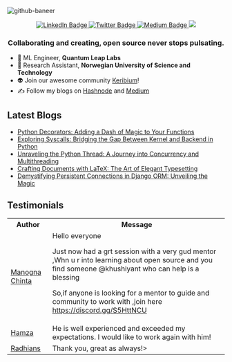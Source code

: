 ![github-baneer](https://user-images.githubusercontent.com/69671407/224075327-768d04b2-23c7-46dd-b9d3-090308abb186.png)


<div id="header" align="center">
  
  <div id="badges">
    <a href="https://www.linkedin.com/in/khushiyant/">
      <img src="https://img.shields.io/badge/LinkedIn-blue?style=for-the-badge&logo=linkedin&logoColor=white" alt="LinkedIn Badge"/>
    </a>
    <a href="https://twitter.com/khushiyant">
      <img src="https://img.shields.io/badge/Twitter-grey?style=for-the-badge&logo=twitter&logoColor=white" alt="Twitter Badge"/>
    </a>
    <a href="https://khushiyant.medium.com">
      <img src="https://img.shields.io/badge/Medium-black?style=for-the-badge&logo=Medium&logoColor=white" alt="Medium Badge"/>
    </a>
      <img src="https://dcbadge.vercel.app/api/server/85Mch6B9Gw" />
  </div>
</div>

### <p align="center"> Collaborating and creating, open source never stops pulsating. </p>

- 🔬 ML Engineer, <b> Quantum Leap Labs </b>
- 🔬 Research Assistant, <b> Norwegian University of Science and Technology </b>
- 👽 Join our awesome community [Keribium](https://discord.gg/)! 
- ✍️ Follow my blogs on [Hashnode](https://kodein.hashnode.dev) and [Medium](https://khushiyant.medium.com)

## Latest Blogs
<!-- BLOG-POST-LIST:START -->
- [Python Decorators: Adding a Dash of Magic to Your Functions](https://python.plainenglish.io/python-decorators-adding-a-dash-of-magic-to-your-functions-746b9d928b57?source=rss-8888a6a5b392------2)
- [Exploring Syscalls: Bridging the Gap Between Kernel and Backend in Python](https://python.plainenglish.io/exploring-syscalls-bridging-the-gap-between-kernel-and-backend-in-python-db7108d4f70a?source=rss-8888a6a5b392------2)
- [Unraveling the Python Thread: A Journey into Concurrency and Multithreading](https://python.plainenglish.io/unraveling-the-python-thread-a-journey-into-concurrency-and-multithreading-9e78caef6491?source=rss-8888a6a5b392------2)
- [Crafting Documents with LaTeX: The Art of Elegant Typesetting](https://khushiyant.medium.com/crafting-documents-with-latex-the-art-of-elegant-typesetting-5ab9158fa5c3?source=rss-8888a6a5b392------2)
- [Demystifying Persistent Connections in Django ORM: Unveiling the Magic](https://khushiyant.medium.com/demystifying-persistent-connections-in-django-orm-unveiling-the-magic-397cafe9032b?source=rss-8888a6a5b392------2)
<!-- BLOG-POST-LIST:END -->

## Testimonials
<table>
<tbody><tr>
    <th>Author</th>
    <th>Message</th>
  </tr>
  <tr>
    <td><a href="https://twitter.com/chinta_manogna/status/1625514691098460160?s=20" rel="nofollow">Manogna Chinta</a></td>
    <td>Hello everyone

Just now had a grt session with a very gud mentor ,Whn u r into learning about open source and you find someone 
@khushiyant
  who can help is a blessing

So,if anyone is looking for a mentor to guide and community to work with ,join here
https://discord.gg/S5HttNCU </td>
  </tr>
  <tr>
    <td><a href="https://www.fiverr.com/khushiyant" rel="nofollow">Hamza</a></td>
    <td>He is well experienced and exceeded my expectations. I would like to work again with him!</td>
  </tr>
  <tr>
    <td><a href="https://www.fiverr.com/khushiyant" rel="nofollow">Radhians</a></td>
    <td>Thank you, great as always!></td>
  </tr>
</tbody>
  </table>
<br>
